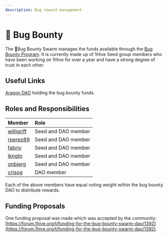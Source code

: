 ```yaml
---
description: Bug reward management
---
```


# 🐛 Bug Bounty

The 🐛Bug Bounty Swarm manages the funds available through the [Bug Bounty Program](../../developers/security/bug-bounty.md). It is currently made up of 1Hive Seed group members who have been working on 1Hive for over a year and have a strong degree of trust in each other.

## Useful Links 

 [Aragon DAO](https://aragon.1hive.org/#/1hivebounty/) holding the bug bounty funds.

## Roles and Responsibilities

| Member | Role |
| :--- | :--- |
| [willjgriff](https://forum.1hive.org/u/willjgriff) | Seed and DAO member |
| [rperez89](https://forum.1hive.org/u/rperez89) | Seed and DAO member |
| [fabriv](https://forum.1hive.org/u/fabriv) | Seed and DAO member |
| [lkngtn](https://forum.1hive.org/u/lkngtn) | Seed and DAO member |
| [onbjerg](https://forum.1hive.org/u/onbjerg) | Seed and DAO member |
| [crisog](https://github.com/crisog) | DAO member |

Each of the above members have equal voting weight within the bug bounty DAO to distribute rewards.

## Funding Proposals

One funding proposal was made which was accepted by the community: [https://forum.1hive.org/t/funding-for-the-bug-bounty-swarm-dao/1392](https://forum.1hive.org/t/funding-for-the-bug-bounty-swarm-dao/1392).

